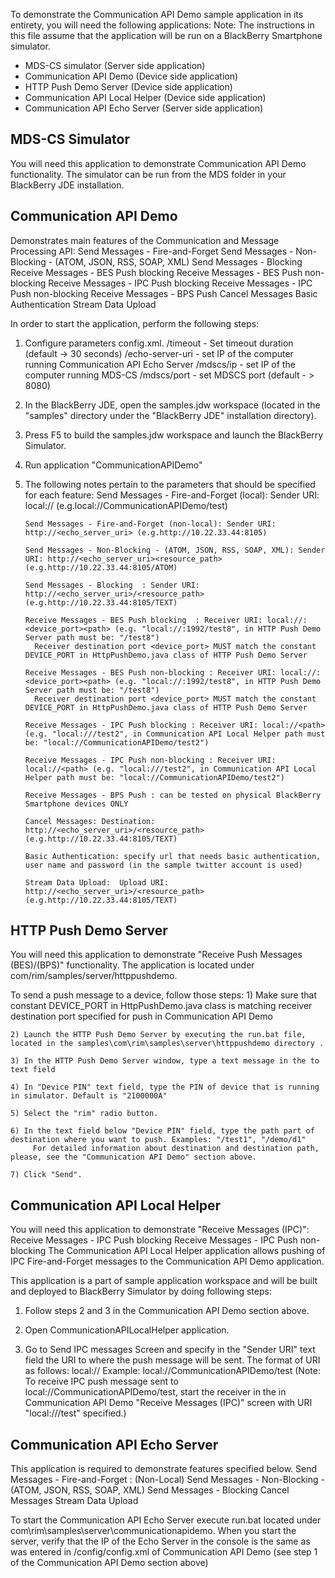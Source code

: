 To demonstrate the Communication API Demo sample application in its entirety, you will need the following applications:
Note: The instructions in this file assume that the application will be run on a BlackBerry Smartphone simulator.


 - MDS-CS simulator (Server side application)
 - Communication API Demo (Device side application)
 - HTTP Push Demo Server (Device side application)
 - Communication API Local Helper (Device side application)
 - Communication API Echo Server (Server side application)

 
 MDS-CS Simulator
 ----------------
 You will need this application to demonstrate Communication API Demo functionality.
 The simulator can be run from the MDS folder in your BlackBerry JDE installation. 
 

 Communication API Demo 
 ----------------------
 Demonstrates main features of the Communication and Message Processing API:
        Send Messages - Fire-and-Forget 
        Send Messages - Non-Blocking - (ATOM, JSON, RSS, SOAP, XML)
        Send Messages - Blocking 
        Receive Messages - BES Push blocking
        Receive Messages - BES Push non-blocking
        Receive Messages - IPC Push blocking
        Receive Messages - IPC Push non-blocking
        Receive Messages - BPS Push 
        Cancel Messages
        Basic Authentication 
        Stream Data Upload 
 
In order to start the application, perform the following steps: 
 
 1) Configure parameters config.xml.
      /timeout - Set timeout duration (default -> 30 seconds)
      /echo-server-uri - set IP of the computer running Communication API Echo Server 
      /mdscs/ip - set IP of the computer running MDS-CS
      /mdscs/port - set MDSCS port (default - > 8080)
   
 2) In the BlackBerry JDE, open the samples.jdw workspace (located in the "samples"
    directory under the "BlackBerry JDE" installation directory).
    
 3) Press F5 to build the samples.jdw workspace and launch the BlackBerry Simulator.
  
 4) Run application "CommunicationAPIDemo"

 5) The following notes pertain to the parameters that should be specified for each feature:
        Send Messages - Fire-and-Forget (local): Sender URI: local://<ApplicationName><path>  (e.g.local://CommunicationAPIDemo/test)
        
        Send Messages - Fire-and-Forget (non-local): Sender URI: http://<echo_server_uri> (e.g.http://10.22.33.44:8105)
        
        Send Messages - Non-Blocking - (ATOM, JSON, RSS, SOAP, XML): Sender URI: http://<echo_server_uri><resource_path> (e.g.http://10.22.33.44:8105/ATOM)
        
        Send Messages - Blocking  : Sender URI: http://<echo_server_uri>/<resource_path> (e.g.http://10.22.33.44:8105/TEXT)
        
        Receive Messages - BES Push blocking  : Receiver URI: local://:<device_port><path> (e.g. "local://:1992/test8", in HTTP Push Demo Server path must be: "/test8") 
          Receiver destination port <device_port> MUST match the constant DEVICE_PORT in HttpPushDemo.java class of HTTP Push Demo Server
        
        Receive Messages - BES Push non-blocking : Receiver URI: local://:<device_port><path> (e.g. "local://:1992/test8", in HTTP Push Demo Server path must be: "/test8") 
          Receiver destination port <device_port> MUST match the constant DEVICE_PORT in HttpPushDemo.java class of HTTP Push Demo Server      
        
        Receive Messages - IPC Push blocking : Receiver URI: local://<path> (e.g. "local:///test2", in Communication API Local Helper path must be: "local://CommunicationAPIDemo/test2")
        
        Receive Messages - IPC Push non-blocking : Receiver URI: local://<path> (e.g. "local:///test2", in Communication API Local Helper path must be: "local://CommunicationAPIDemo/test2")
        
        Receive Messages - BPS Push : can be tested on physical BlackBerry Smartphone devices ONLY
        
        Cancel Messages: Destination: http://<echo_server_uri>/<resource_path> (e.g.http://10.22.33.44:8105/TEXT)
        
        Basic Authentication: specify url that needs basic authentication, user name and password (in the sample twitter account is used)
        
        Stream Data Upload:  Upload URI: http://<echo_server_uri>/<resource_path> (e.g.http://10.22.33.44:8105/TEXT)
  
 
 
 HTTP Push Demo Server
 ---------------------
  You will need this application to demonstrate "Receive Push Messages (BES)/(BPS)" functionality.  The application is located under
  com/rim/samples/server/httppushdemo.  
  
  To send a push message to a device, follow those steps:
    1) Make sure that  constant DEVICE_PORT in HttpPushDemo.java class is matching receiver destination port specified for push in Communication API Demo
    
    2) Launch the HTTP Push Demo Server by executing the run.bat file, located in the samples\com\rim\samples\server\httppushdemo directory .
    
    3) In the HTTP Push Demo Server window, type a text message in the to text field
    
    4) In "Device PIN" text field, type the PIN of device that is running in simulator. Default is "2100000A"
    
    5) Select the "rim" radio button.
    
    6) In the text field below "Device PIN" field, type the path part of destination where you want to push. Examples: "/test1", "/demo/d1"
         For detailed information about destination and destination path, please, see the "Communication API Demo" section above.
    
    7) Click "Send".

        
 
 Communication API Local Helper
 ------------------------------
  You will need this application to demonstrate "Receive Messages (IPC)":
        Receive Messages - IPC Push blocking
        Receive Messages - IPC Push non-blocking
  The Communication API Local Helper application allows pushing of IPC Fire-and-Forget messages to the Communication API Demo application.
  
  This application is a part of sample application workspace and will be built and deployed to BlackBerry Simulator by doing following steps:  
 
  1) Follow steps 2 and 3 in the Communication API Demo section above.
  
  2) Open CommunicationAPILocalHelper application.
  
  3) Go to  Send IPC messages Screen and specify in the "Sender URI" text field the URI to where the push message
     will be sent. The format of URI as follows: 
            local://<ApplicationName><path> 
            Example: local://CommunicationAPIDemo/test 
       (Note: To receive IPC push message sent to local://CommunicationAPIDemo/test, start the receiver in the in Communication API Demo "Receive Messages (IPC)"
       screen with URI "local:///test" specified.) 
  
  
  Communication API Echo Server
  ---------------------
  This application is required to demonstrate features specified below.
        Send Messages - Fire-and-Forget : (Non-Local)
        Send Messages - Non-Blocking - (ATOM, JSON, RSS, SOAP, XML)
        Send Messages - Blocking 
        Cancel Messages
        Stream Data Upload 
  
  To start the Communication API Echo Server execute run.bat located under com\rim\samples\server\communicationapidemo.
  When you start the server, verify that the IP of the Echo Server in the console is the same 
  as was entered in /config/config.xml of Communication API Demo (see step 1 of the Communication API Demo section above)
 
